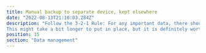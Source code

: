 ```yaml
---
title: Manual backup to separate device, kept elsewhere
date: "2022-08-13T21:10:03.284Z"
description: "Follow the 3-2-1 Rule: For any important data, there should be 3 copies of the data, on 2 different media, with 1 copy being kept off site. The final step ensures your data is still safe in the case of non-cyber threats, such as theft or perhaps a house fire.
This might take a bit longer to put in place, but it is definitely worth doing. Consider buying a harddrive to keep your important data backups on. Store it somewhere accessible, but make sure to keep it separate from your main data location."
position: 15
section: "Data management"
---
```

